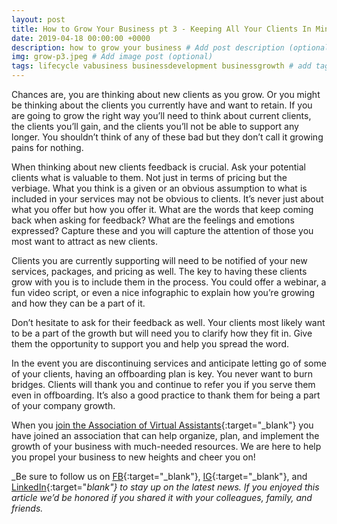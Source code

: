 ```yaml
---
layout: post
title: How to Grow Your Business pt 3 - Keeping All Your Clients In Mind
date: 2019-04-18 00:00:00 +0000
description: how to grow your business # Add post description (optional)
img: grow-p3.jpeg # Add image post (optional)
tags: lifecycle vabusiness businessdevelopment businessgrowth # add tag
---
```


Chances are, you are thinking about new clients as you grow. Or you might be thinking about the clients you currently have and want to retain. If you are going to grow the right way you’ll need to think about current clients, the clients you’ll gain, and the clients you’ll not be able to support any longer. You shouldn’t think of any of these bad but they don’t call it growing pains for nothing.

When thinking about new clients feedback is crucial. Ask your potential clients what is valuable to them. Not just in terms of pricing but the verbiage. What you think is a given or an obvious assumption to what is included in your services may not be obvious to clients. It’s never just about what you offer but how you offer it. What are the words that keep coming back when asking for feedback? What are the feelings and emotions expressed? Capture these and you will capture the attention of those you most want to attract as new clients.

Clients you are currently supporting will need to be notified of your new services, packages, and pricing as well. The key to having these clients grow with you is to include them in the process. You could offer a webinar, a fun video script, or even a nice infographic to explain how you’re growing and how they can be a part of it.

Don’t hesitate to ask for their feedback as well. Your clients most likely want to be a part of the growth but will need you to clarify how they fit in. Give them the opportunity to support you and help you spread the word.

In the event you are discontinuing services and anticipate letting go of some of your clients, having an offboarding plan is key. You never want to burn bridges. Clients will thank you and continue to refer you if you serve them even in offboarding. It’s also a good practice to thank them for being a part of your company growth.

When you [join the Association of Virtual Assistants](https://thevirtualbusinesssummit.thrivecart.com/ava-membership/){:target="_blank"} you have joined an association that can help organize, plan, and implement the growth of your business with much-needed resources. We are here to help you propel your business to new heights and cheer you on!

_Be sure to follow us on [FB](https://www.facebook.com/Association-of-Virtual-Assistants-415696612306842/){:target="_blank"}, [IG](https://www.instagram.com/associationofvas/){:target="_blank"}, and [LinkedIn](https://www.linkedin.com/company/associationofvirtualassistants/){:target="_blank"} to stay up on the latest news. If you enjoyed this article we’d be honored if you shared it with your colleagues, family, and friends._
